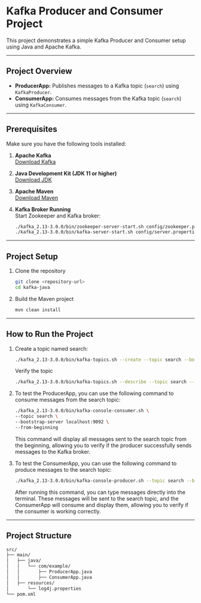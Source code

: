 # Kafka Producer and Consumer Project

This project demonstrates a simple Kafka Producer and Consumer setup using Java and Apache Kafka.

---

## **Project Overview**

- **ProducerApp:** Publishes messages to a Kafka topic (`search`) using `KafkaProducer`.
- **ConsumerApp:** Consumes messages from the Kafka topic (`search`) using `KafkaConsumer`.

---

## **Prerequisites**

Make sure you have the following tools installed:

1. **Apache Kafka**  
   [Download Kafka](https://kafka.apache.org/downloads)

2. **Java Development Kit (JDK 11 or higher)**  
   [Download JDK](https://www.oracle.com/java/technologies/javase-downloads.html)

3. **Apache Maven**  
   [Download Maven](https://maven.apache.org/download.cgi)

4. **Kafka Broker Running**  
   Start Zookeeper and Kafka broker:
   ```bash
   ./kafka_2.13-3.0.0/bin/zookeeper-server-start.sh config/zookeeper.properties
   ./kafka_2.13-3.0.0/bin/kafka-server-start.sh config/server.properties

---

## **Project Setup**

1. Clone the repository
    ```bash
    git clone <repository-url>
    cd kafka-java

2. Build the Maven project
    ```bash
    mvn clean install

---

## **How to Run the Project**

1. Create a topic named search:
    ```bash
    ./kafka_2.13-3.0.0/bin/kafka-topics.sh --create --topic search --bootstrap-server localhost:9092 --partitions 1 --replication-factor 1
    ```

    Verify the topic
    ```bash
    ./kafka_2.13-3.0.0/bin/kafka-topics.sh --describe --topic search --bootstrap-server localhost:9092

2. To test the ProducerApp, you can use the following command to consume messages from the search topic:
    ```bash
    ./kafka_2.13-3.0.0/bin/kafka-console-consumer.sh \
    --topic search \
    --bootstrap-server localhost:9092 \
    --from-beginning
    ```
    This command will display all messages sent to the search topic from the beginning, allowing you to verify if the producer successfully sends messages to the Kafka broker.

3. To test the ConsumerApp, you can use the following command to produce messages to the search topic:
    ```bash
    ./kafka_2.13-3.0.0/bin/kafka-console-producer.sh --topic search --bootstrap-server localhost:9092
    ```

    After running this command, you can type messages directly into the terminal. These messages will be sent to the search topic, and the ConsumerApp will consume and display them, allowing you to verify if the consumer is working correctly.
---

## **Project Structure**

```bash
src/
├── main/
│   ├── java/
│   │   └── com/example/
│   │       ├── ProducerApp.java
│   │       ├── ConsumerApp.java
│   ├── resources/
│       └── log4j.properties
└── pom.xml